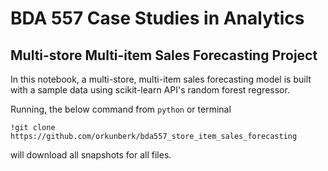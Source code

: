 # BDA 557 Case Studies in Analytics

## Multi-store Multi-item Sales Forecasting Project

In this notebook, a multi-store, multi-item sales forecasting model is built with a sample data using scikit-learn API's random forest regressor.

Running, the below command from `python` or terminal 
```
!git clone https://github.com/orkunberk/bda557_store_item_sales_forecasting
```

will download all snapshots for all files.

